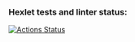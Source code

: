 ### Hexlet tests and linter status:
[![Actions Status](https://github.com/Anderleht/frontend-project-12/workflows/hexlet-check/badge.svg)](https://github.com/Anderleht/frontend-project-12/actions)